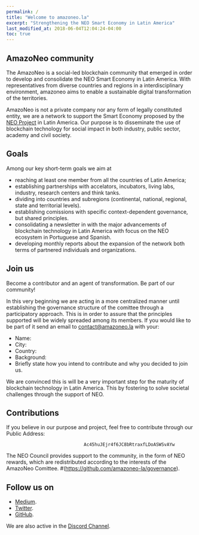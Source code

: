 ```yaml
---
permalink: /
title: "Welcome to amazoneo.la"
excerpt: "Strengthening the NEO Smart Economy in Latin America"
last_modified_at: 2018-06-04T12:04:24-04:00
toc: true
---
```


## AmazoNeo community

The AmazoNeo is a social-led blockchain community that emerged in order to develop and consolidate the NEO Smart Economy in Latin America. With representatives from diverse countries and regions in a interdisciplinary environment, amazoneo aims to enable a sustainable digital transformation of the territories.

AmazoNeo is not a private company nor any form of legally constituted entity, we are a network to support the Smart Economy proposed by the [NEO Project](https://github.com/neo-project) in Latin America. Our purpose is to disseminate the use of blockchain technology for social impact in both industry, public sector, academy and civil society.

## Goals 

Among our key short-term goals we aim at
- reaching at least one member from all the countries of Latin America;
- establishing partnerships with accelators, incubators, living labs, industry, research centers and think tanks.
- dividing into countries and subregions (continental, national, regional, state and territorial levels).
- establishing comissions with specific context-dependent governance, but shared principles. 
- consolidating a newsletter in with the major advancements of blockchain technology in Latin America with focus on the NEO ecosystem in Portuguese and Spanish. 
- developing monthly reports about the expansion of the network both terms of partnered individuals and organizations. 

## Join us

Become a contributor and an agent of transformation. Be part of our community! 

In this very beginning we are acting in a more centralized manner until establishing the governance structure of the comittee through a participatory approach. This is in order to assure that the principles supported will be widely spreaded among its members. If you would like to be part of it send an email to contact@amazoneo.la with your:

- Name:
- City:
- Country: 
- Background:
- Briefly state how you intend to contribute and why you decided to join us. 

We are convinced this is will be a very important step for the maturity of blockchain technology in Latin America. This by fostering to solve societal challenges through the support of NEO.

## Contributions

If you believe in our purpose and project, feel free to contribute through our Public Address:

                                 Ac45huJEjr4f6JC8bRtraxfLDoASWSvAYw

The NEO Council provides support to the community, in the form of NEO rewards, which are redistributed  according to the interests of the AmazoNeo Comittee. #(https://github.com/amazoneo-la/governance).

## Follow us on

- [Medium](https://medium.com/amazoneo).
- [Twitter](https//twitter.com/amazoneo_la).
- [GitHub](https://github.com/amazoneo-la).

We are also active in the [Discord Channel](https://discord.gg/gTEddmq).

